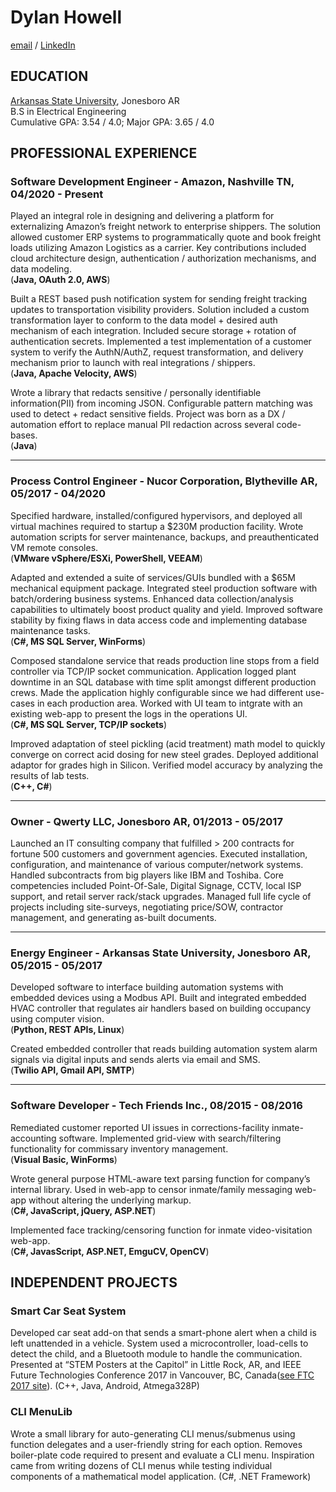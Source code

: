 # Dylan Howell
[email](mailto:dylanleehowell@gmail.com) / [LinkedIn](https://www.linkedin.com/in/dylanleehowell/)

## EDUCATION  
[Arkansas State University](https://www.astate.edu/), Jonesboro AR  
B.S in Electrical Engineering  
Cumulative GPA: 3.54 / 4.0; Major GPA: 3.65 / 4.0

## PROFESSIONAL EXPERIENCE

### Software Development Engineer - Amazon, Nashville TN, 04/2020 - Present
Played an integral role in designing and delivering a platform for externalizing Amazon’s freight network to enterprise shippers. The solution allowed customer ERP systems to programmatically quote and book freight loads utilizing Amazon Logistics as a carrier. Key contributions included cloud architecture design, authentication / authorization mechanisms, and data modeling.  
(**Java, OAuth 2.0, AWS**)

Built a REST based push notification system for sending freight tracking updates to transportation visibility providers. Solution included a custom transformation layer to conform to the data model + desired auth mechanism of each integration. Included secure storage + rotation of authentication secrets. Implemented a test implementation of a customer system to verify the AuthN/AuthZ, request transformation, and delivery mechanism prior to launch with real integrations / shippers.  
(**Java, Apache Velocity, AWS**)

Wrote a library that redacts sensitive / personally identifiable information(PII) from incoming JSON. Configurable pattern matching was used to detect + redact sensitive fields. Project was born as a DX / automation effort to replace manual PII redaction across several code-bases.  
(**Java**)

---

### Process Control Engineer - Nucor Corporation, Blytheville AR, 05/2017 - 04/2020
Specified hardware, installed/configured hypervisors, and deployed all virtual machines required to startup a $230M production facility. Wrote automation scripts for server maintenance, backups, and preauthenticated VM remote consoles.  
(**VMware vSphere/ESXi, PowerShell, VEEAM**)

Adapted and extended a suite of services/GUIs bundled with a $65M mechanical equipment package. Integrated steel production software with batch/ordering business systems. Enhanced data collection/analysis capabilities to ultimately boost product quality and yield. Improved software stability by fixing flaws in data access code and implementing database maintenance tasks.  
(**C#, MS SQL Server, WinForms**)

Composed standalone service that reads production line stops from a field controller via TCP/IP socket communication. Application logged plant downtime in an SQL database with time split amongst different production crews. Made the application highly configurable since we had different use-cases in each production area. Worked with UI team to intgrate with an existing web-app to present the logs in the operations UI.  
(**C#, MS SQL Server, TCP/IP sockets**)

Improved adaptation of steel pickling (acid treatment) math model to quickly converge on correct acid dosing for new steel grades. Deployed additional adaptor for grades high in Silicon. Verified model accuracy by analyzing the results of lab tests.  
(**C++, C#**)

---

### Owner - Qwerty LLC, Jonesboro AR, 01/2013 - 05/2017
Launched an IT consulting company that fulfilled > 200 contracts for fortune 500 customers and government agencies. Executed installation, configuration, and maintenance of various computer/network systems. Handled subcontracts from big players like IBM and Toshiba. Core competencies included Point-Of-Sale, Digital Signage, CCTV, local ISP support, and retail server rack/stack upgrades. Managed full life cycle of projects including site-surveys, negotiating price/SOW, contractor management, and generating as-built documents. 

---

### Energy Engineer - Arkansas State University, Jonesboro AR, 05/2015 - 05/2017
Developed software to interface building automation systems with embedded devices using a Modbus API. Built and integrated embedded HVAC controller that regulates air handlers based on building occupancy using computer vision.  
(**Python, REST APIs, Linux**)

Created embedded controller that reads building automation system alarm signals via digital inputs and sends alerts via email and SMS.  
(**Twilio API, Gmail API, SMTP**)

---

### Software Developer - Tech Friends Inc., 08/2015 - 08/2016
Remediated customer reported UI issues in corrections-facility inmate-accounting software. Implemented grid-view with search/filtering functionality for commissary inventory management.  
(**Visual Basic, WinForms**)

Wrote general purpose HTML-aware text parsing function for company’s internal library. Used in web-app to censor inmate/family messaging web-app without altering the underlying markup.  
(**C#, JavaScript, jQuery, ASP.NET**)

Implemented face tracking/censoring function for inmate video-visitation web-app.  
(**C#, JavasScript, ASP.NET, EmguCV, OpenCV**)

## INDEPENDENT PROJECTS

### Smart Car Seat System
Developed car seat add-on that sends a smart-phone alert when a child is left unattended in a vehicle. System used a microcontroller, load-cells to detect the child, and a Bluetooth module to handle the communication. Presented at “STEM Posters at the Capitol” in Little Rock, AR, and IEEE Future Technologies Conference 2017 in Vancouver, BC, Canada([see FTC 2017 site](https://saiconference.com/Conferences/FTC2017)). (C++, Java, Android, Atmega328P)

### CLI MenuLib
Wrote a small library for auto-generating CLI menus/submenus using function delegates and a user-friendly string for each option. Removes boiler-plate code required to present and evaluate a CLI menu. Inspiration came from writing dozens of CLI menus while testing individual components of a mathematical model application. (C#, .NET Framework)
